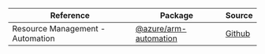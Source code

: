 | Reference | Package | Source |
|---|---|---|
|Resource Management - Automation|[@azure/arm-automation](https://www.npmjs.com/package/@azure/arm-automation)|[Github](https://github.com/Azure/azure-sdk-for-js)|
